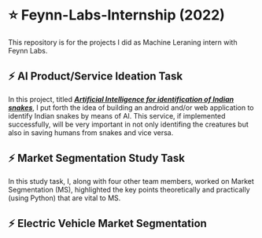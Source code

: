 # :star: Feynn-Labs-Internship (2022)
This repository is for the projects I did as Machine Leraning intern with Feynn Labs.

## :zap: AI Product/Service Ideation Task
In this project, titled ***[Artificial Intelligence for identification of Indian snakes](https://github.com/Rohit-Rannavre/Feynn-Labs-Internship-2022/blob/main/Artificial%20Intelligence%20for%20identification%20Indian%20snakes.pdf)***, I put forth the idea of building an android and/or web application to identify Indian snakes by means of AI. This service, if implemented successfully, will be very important in not only identifing the creatures but also in saving humans from snakes and vice versa.

## :zap: Market Segmentation Study Task
In this study task, I, along with four other team members, worked on Market Segmentation (MS), highlighted the key points theoretically and practically (using Python) that are vital to MS. 

## :zap: Electric Vehicle Market Segmentation
